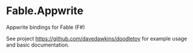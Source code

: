 # Fable.Appwrite

Appwrite bindings for Fable (F#)

See project https://github.com/davedawkins/doodletoy for example usage and basic documentation.
